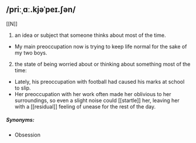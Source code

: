 ## /priːˌɑː.kjəˈpeɪ.ʃən/  
[[N]]
1. an idea or subject that someone thinks about most of the time.

- My main preoccupation now is trying to keep life normal for the sake of my two boys.

2. the state of being worried about or thinking about something most of the time:

- Lately, his preoccupation with football had caused his marks at school to slip.
- Her preoccupation with her work often made her oblivious to her surroundings, so even a slight noise could [[startle]] her, leaving her with a [[residual]] feeling of unease for the rest of the day.
##### Synonyms:
- Obsession